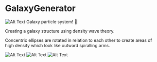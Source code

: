 # GalaxyGenerator
![Alt Text](https://thumbs.gfycat.com/RingedMistyCottonmouth-size_restricted.gif)
Galaxy particle system! 🌌

Creating a galaxy structure using density wave theory. 

Concentric ellipses are rotated in relation to each other to create areas of high density which look like outward spiralling arms.
  
![Alt Text](https://thumbs.gfycat.com/WaryIllegalGosling-size_restricted.gif)
![Alt Text](https://thumbs.gfycat.com/FlickeringPoisedDiplodocus-size_restricted.gif)
![Alt Text](https://i.imgur.com/bKKWNJc.png)
